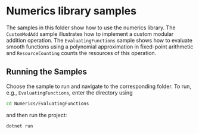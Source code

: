 # Numerics library samples

The samples in this folder show how to use the numerics library.
The `CustomModAdd` sample illustrates how to implement a custom modular addition operation.
The `EvaluatingFunctions` sample shows how to evaluate smooth functions using a polynomial
approximation in fixed-point arithmetic and `ResourceCounting` counts the resources of this
operation.

## Running the Samples

Choose the sample to run and navigate to the corresponding folder.
To run, e.g., `EvaluatingFunctions`, enter the directory using
```bash
cd Numerics/EvaluatingFunctions
```
and then run the project:
```bash
dotnet run
```